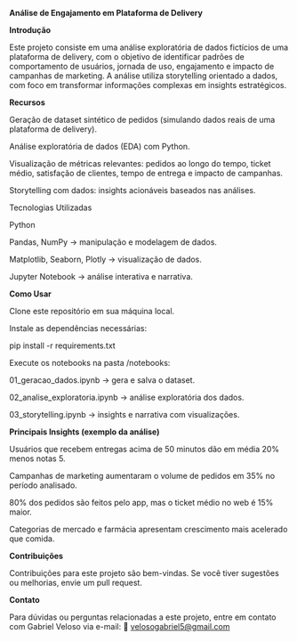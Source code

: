 **Análise de Engajamento em Plataforma de Delivery**

**Introdução**

Este projeto consiste em uma análise exploratória de dados fictícios de uma plataforma de delivery, com o objetivo de identificar padrões de comportamento de usuários, jornada de uso, engajamento e impacto de campanhas de marketing.
A análise utiliza storytelling orientado a dados, com foco em transformar informações complexas em insights estratégicos.

**Recursos**

Geração de dataset sintético de pedidos (simulando dados reais de uma plataforma de delivery).

Análise exploratória de dados (EDA) com Python.

Visualização de métricas relevantes: pedidos ao longo do tempo, ticket médio, satisfação de clientes, tempo de entrega e impacto de campanhas.

Storytelling com dados: insights acionáveis baseados nas análises.

Tecnologias Utilizadas

Python

Pandas, NumPy → manipulação e modelagem de dados.

Matplotlib, Seaborn, Plotly → visualização de dados.

Jupyter Notebook → análise interativa e narrativa.

**Como Usar**

Clone este repositório em sua máquina local.

Instale as dependências necessárias:

pip install -r requirements.txt


Execute os notebooks na pasta /notebooks:

01_geracao_dados.ipynb → gera e salva o dataset.

02_analise_exploratoria.ipynb → análise exploratória dos dados.

03_storytelling.ipynb → insights e narrativa com visualizações.

**Principais Insights (exemplo da análise)**

Usuários que recebem entregas acima de 50 minutos dão em média 20% menos notas 5.

Campanhas de marketing aumentaram o volume de pedidos em 35% no período analisado.

80% dos pedidos são feitos pelo app, mas o ticket médio no web é 15% maior.

Categorias de mercado e farmácia apresentam crescimento mais acelerado que comida.

**Contribuições**

Contribuições para este projeto são bem-vindas. Se você tiver sugestões ou melhorias, envie um pull request.

**Contato**

Para dúvidas ou perguntas relacionadas a este projeto, entre em contato com Gabriel Veloso via e-mail:
📩 velosogabriel5@gmail.com
